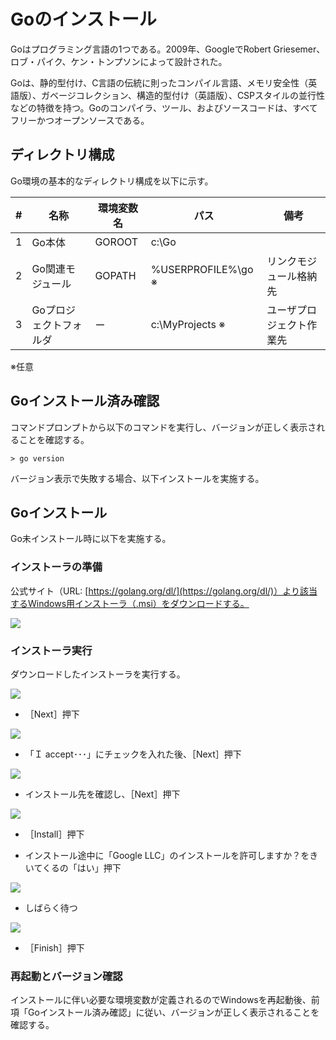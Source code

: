 # Goのインストール

 Goはプログラミング言語の1つである。2009年、GoogleでRobert Griesemer、ロブ・パイク、ケン・トンプソンによって設計された。

 Goは、静的型付け、C言語の伝統に則ったコンパイル言語、メモリ安全性（英語版）、ガベージコレクション、構造的型付け（英語版）、CSPスタイルの並行性などの特徴を持つ。Goのコンパイラ、ツール、およびソースコードは、すべてフリーかつオープンソースである。

## ディレクトリ構成

 Go環境の基本的なディレクトリ構成を以下に示す。

| #    | 名称                   | 環境変数名 | パス                | 備考                     |
| ---- | ---------------------- | ---------- | ------------------- | ------------------------ |
| 1    | Go本体                 | GOROOT     | c:\Go               |                          |
| 2    | Go関連モジュール       | GOPATH     | %USERPROFILE%\go  ※ | リンクモジュール格納先   |
| 3    | Goプロジェクトフォルダ | ー         | c:\MyProjects    ※  | ユーザプロジェクト作業先 |

※任意

## Goインストール済み確認

 コマンドプロンプトから以下のコマンドを実行し、バージョンが正しく表示されることを確認する。

```
> go version
```

 バージョン表示で失敗する場合、以下インストールを実施する。

## Goインストール

 Go未インストール時に以下を実施する。

### インストーラの準備

 公式サイト（URL: [https://golang.org/dl/](https://golang.org/dl/)）より該当するWindows用インストーラ（.msi）をダウンロードする。

![](../../img/win/w03go01.png)


### インストーラ実行

 ダウンロードしたインストーラを実行する。

![](../../img/win/w03go02.png)

-  ［Next］押下



![](../../img/win/w03go03.png)

- 「Ｉ accept･･･」にチェックを入れた後、［Next］押下



![](../../img/win/w03go04.png)

-  インストール先を確認し、［Next］押下



![](../../img/win/w03go05.png)

-  ［Install］押下


-  インストール途中に「Google LLC」のインストールを許可しますか？をきいてくるの「はい」押下



![](../../img/win/w03go06.png)

-  しばらく待つ



![](../../img/win/w03go07.png)

-  ［Finish］押下



### 再起動とバージョン確認

 インストールに伴い必要な環境変数が定義されるのでWindowsを再起動後、前項「Goインストール済み確認」に従い、バージョンが正しく表示されることを確認する。


